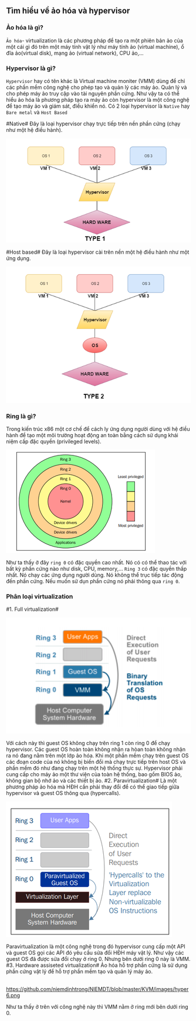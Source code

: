 ## Tìm hiểu về ảo hóa và hypervisor
### Ảo hóa là gì?
`Ảo hóa`- virtualization là các phương pháp để tạo ra một phiên bản ảo của một cái gì đó trên một máy tính vật lý như máy tính ảo (virtual machine), ổ đĩa ảo(virtual disk), mạng ảo (virtual network), CPU ảo,... 
### Hypervisor là gì?
`Hypervisor` hay có tên khác là Virtual machine moniter (VMM) dùng để chỉ các phần mềm công nghệ cho phép tạo và quản lý các máy ảo. Quản lý và cho phép máy ảo truy cập vào tài nguyên phần cứng.
Như vậy ta có thể hiểu ảo hóa là phương pháp tạo ra máy ảo còn hypervisor là một công nghệ để tạo máy ảo và giám sát, điều khiển nó.
Có 2 loại hypervisor là `Native` hay `Bare metal` và `Host Based`

#Native#
Đây là loại hypervisor chạy trực tiếp trên nền phần cứng (chạy như một hệ điều hành). 

![](https://github.com/niemdinhtrong/NIEMDT/blob/master/KVM/images/hyper1.png)

#Host based#
Đây là loại hypervisor cài trên nền một hệ điều hành như một ứng dụng.

![](https://github.com/niemdinhtrong/NIEMDT/blob/master/KVM/images/hyper2.png)

### Ring là gì?
Trong kiến trúc x86 một cơ chế để cách ly ứng dụng người dùng với hệ điều hành để tạo một môi trường hoạt động an toàn bằng cách sử dụng khái niệm cấp đặc quyền (privileged levels).

![](https://github.com/niemdinhtrong/NIEMDT/blob/master/KVM/images/hyper3.png)

Như ta thấy ở đây `ring 0` có đặc quyền cao nhất. Nó có có thể thao tác với bất kỳ phần cứng nào như disk, CPU, memory,...
`Ring 3` có đặc quyền thấp nhất. Nó chạy các ứng dụng người dùng. Nó không thể trục tiếp tác động đến phần cứng. Nếu muốn sử dụn phần cứng nó phải thông qua `ring 0`.
### Phân loại virtualization
#1. Full virtualization#

![](https://github.com/niemdinhtrong/NIEMDT/blob/master/KVM/images/hyper4.png)

Với cách này thì guest OS không chạy trên ring 1 còn ring 0 để chạy hypervisor. Các guest OS hoàn toàn không nhận ra hòan toàn không nhận ra nó đang nằm trên một lớp ảo hóa. Khi một phần mềm chạy trên guest OS các đoạn code của nó không bị biến đổi mà chạy trực tiếp trên host OS và phần mềm đó như đang chạy trên một hệ thống thực sự. Hypervisor phải cung cấp cho máy ảo một thư viện của toàn hệ thống, bao gồm BIOS ảo, không gian bộ nhớ ảo và các thiết bị ảo.
#2. Paravirtualization#
Là một phương pháp ảo hóa mà HĐH cần phải thay đổi để có thể giao tiếp giữa hypervisor và guest OS thông qua (hypercalls).

![](https://github.com/niemdinhtrong/NIEMDT/blob/master/KVM/images/hyper5.png)

Paravirtualization là một công nghệ trong đó hypervisor cung cấp một API và guest OS gọi các API đó yêu cầu sửa đổi HĐH máy vật lý. Như vậy các guest OS đã được sửa đổi chạy ở ring 0. Nhưng bên dưới ring 0 này là VMM. 
#3. Hardware assiseted virtualization#
Ảo hóa hỗ trợ phần cứng là sử dụng phần cứng vật lý để hỗ trợ phần mềm tạo và quản lý máy ảo.

![]()https://github.com/niemdinhtrong/NIEMDT/blob/master/KVM/images/hyper6.png

Như ta thấy ở trên với công nghệ này thì VMM nằm ở ring mới bên dưới ring 0.